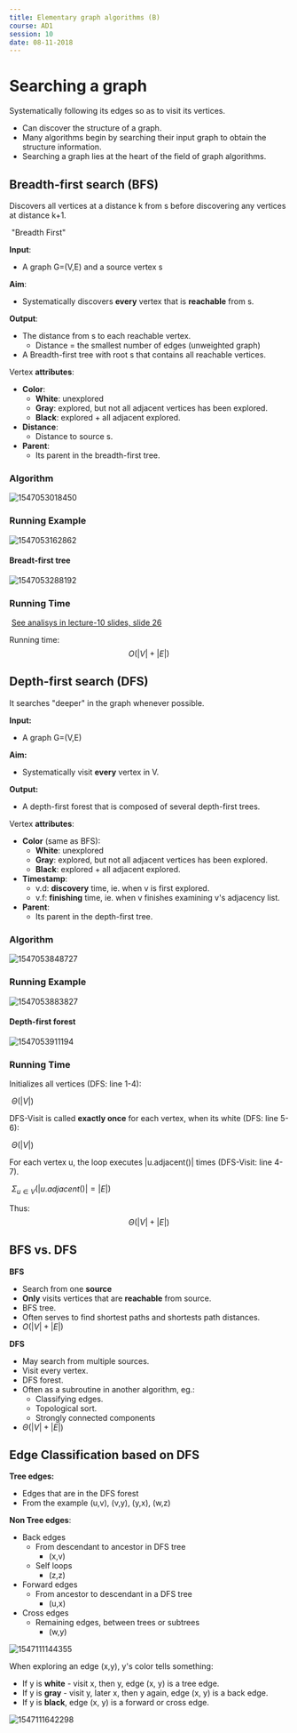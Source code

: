 ```yaml
---
title: Elementary graph algorithms (B)
course: AD1
session: 10
date: 08-11-2018
---
```


# Searching a graph

Systematically  following its edges so as to visit its vertices.

* Can discover the structure of a graph.
* Many algorithms begin by searching their input graph to obtain the structure information.
* Searching a graph lies at the heart of the field of graph algorithms.



## Breadth-first search (BFS)

Discovers all vertices at a distance k from s before discovering any vertices at distance k+1.

​	"Breadth First"

**Input**:

* A graph G=(V,E) and a source vertex s

**Aim**:

* Systematically discovers **every** vertex that is **reachable** from s.

**Output**:

* The distance from s to each reachable vertex.
  * Distance = the smallest number of edges (unweighted graph)
* A Breadth-first tree with root s that contains all reachable vertices.



Vertex **attributes**:

* **Color**:
  * **White**: unexplored
  * **Gray**: explored, but not all adjacent vertices has been explored.
  * **Black**: explored + all adjacent explored.
* **Distance**:
  * Distance to source s.
* **Parent**:
  * Its parent in the breadth-first tree.

<div style="page-break-after: always;"></div>

### Algorithm

![1547053018450](images\1547053018450.png)

<div style="page-break-after: always;"></div>

### Running Example

![1547053162862](images\1547053162862.png)

<div style="page-break-after: always;"></div>

#### Breadt-first tree

![1547053288192](images\1547053288192.png)



### Running Time

​	<u>See analisys in lecture-10 slides, slide 26</u>

Running time:
$$
O(|V|+|E|)
$$

<div style="page-break-after: always;"></div>

## Depth-first search (DFS)

It searches "deeper" in the graph whenever possible.

**Input:**

* A graph G=(V,E)

**Aim:**

* Systematically visit **every** vertex in V.

**Output:**

* A depth-first forest that is composed of several depth-first trees.



Vertex **attributes**:

- **Color** (same as BFS):
  - **White**: unexplored
  - **Gray**: explored, but not all adjacent vertices has been explored.
  - **Black**: explored + all adjacent explored.
- **Timestamp**:
  - v.d: **discovery** time, ie. when v is first explored.
  - v.f: **finishing** time, ie. when v finishes examining v's adjacency list.
- **Parent**:
  - Its parent in the depth-first tree.

<div style="page-break-after: always;"></div>

### Algorithm

![1547053848727](images\1547053848727.png)

<div style="page-break-after: always;"></div>

### Running Example

![1547053883827](images\1547053883827.png)

<div style="page-break-after: always;"></div>

#### Depth-first forest

![1547053911194](images\1547053911194.png)

### Running Time

Initializes all vertices (DFS: line 1-4): 

​	$\Theta(|V|)$

DFS-Visit is called **exactly once** for each vertex, when its white (DFS: line 5-6):

​	$\Theta(|V|)$

For each vertex u, the loop executes |u.adjacent()|​ times (DFS-Visit: line 4-7).

​	$\Sigma_{u\in V}(|u.adjacent()|=|E|)$

Thus:
$$
\Theta(|V|+|E|)
$$

<div style="page-break-after: always;"></div>

## BFS vs. DFS

**BFS**

* Search from one **source**
* **Only** visits vertices that are **reachable** from source.
* BFS tree.
* Often serves to find shortest paths and shortests path distances.
* $O(|V|+|E|)$

**DFS**

* May search from multiple sources.
* Visit every vertex.
* DFS forest.
* Often as a subroutine in another algorithm, eg.:
  * Classifying edges.
  * Topological sort.
  * Strongly connected components
* $\Theta(|V|+|E|)$



<div style="page-break-after: always;"></div>

## Edge Classification based on DFS

**Tree edges:**

* Edges that are in the DFS forest
* From the example (u,v), (v,y), (y,x), (w,z)

**Non Tree edges**:

* Back edges
  * From descendant to ancestor in DFS tree
    * (x,v)
  * Self loops
    * (z,z)
* Forward edges
  * From ancestor to descendant in a DFS tree
    * (u,x)
* Cross edges
  * Remaining edges, between trees or subtrees
    * (w,y)

![1547111144355](images\1547111144355.png)

When exploring an edge (x,y), y's color tells something:

* If y is **white** - visit x, then y, edge (x, y) is a tree edge.
* If y is **gray** - visit y, later x, then y again, edge (x, y) is a back edge.
* If y is **black**, edge (x, y) is a forward or cross edge.

![1547111642298](images\1547111642298.png)

